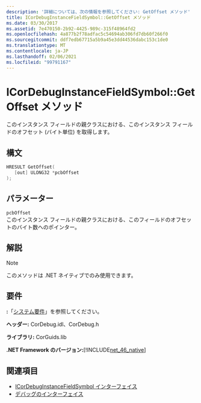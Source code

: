 ```yaml
---
description: '詳細については、次の情報を参照してください: GetOffset メソッド'
title: ICorDebugInstanceFieldSymbol::GetOffset メソッド
ms.date: 03/30/2017
ms.assetid: 7e470150-2b92-4425-989c-315f48964fd2
ms.openlocfilehash: 4a877b2f78adfac5c54694ab306fd7db60f266f0
ms.sourcegitcommit: ddf7edb67715a5b9a45e3dd44536dabc153c1de0
ms.translationtype: MT
ms.contentlocale: ja-JP
ms.lasthandoff: 02/06/2021
ms.locfileid: "99791167"
---
```

# <a name="icordebuginstancefieldsymbolgetoffset-method"></a>ICorDebugInstanceFieldSymbol::GetOffset メソッド

このインスタンス フィールドの親クラスにおける、このインスタンス フィールドのオフセット (バイト単位) を取得します。  
  
## <a name="syntax"></a>構文  
  
```cpp  
HRESULT GetOffset(  
   [out] ULONG32 *pcbOffset  
);  
```  
  
## <a name="parameters"></a>パラメーター  

 `pcbOffset`  
 このインスタンス フィールドの親クラスにおける、このフィールドのオフセットのバイト数へのポインター。  
  
## <a name="remarks"></a>解説  
  
> [!NOTE]
> このメソッドは .NET ネイティブでのみ使用できます。  
  
## <a name="requirements"></a>要件  

 **:**「[システム要件](../../get-started/system-requirements.md)」を参照してください。  
  
 **ヘッダー:** CorDebug.idl、CorDebug.h  
  
 **ライブラリ:** CorGuids.lib  
  
 **.NET Framework のバージョン:**[!INCLUDE[net_46_native](../../../../includes/net-46-native-md.md)]  
  
## <a name="see-also"></a>関連項目

- [ICorDebugInstanceFieldSymbol インターフェイス](icordebuginstancefieldsymbol-interface.md)
- [デバッグのインターフェイス](debugging-interfaces.md)
